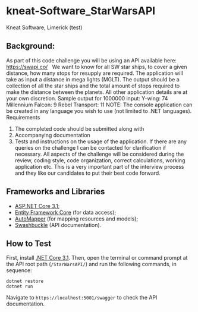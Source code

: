# kneat-Software_StarWarsAPI
Kneat Software, Limerick (test)

## Background: 
As part of this code challenge you will be using an API available here: https://swapi.co/  
We want to know for all SW star ships, to cover a given distance, how many stops for resupply are required.
The application will take as input a distance in mega lights (MGLT).
The output should be a collection of all the star ships and the total amount of stops required to make the distance between the planets.
All other application details are at your own discretion.
Sample output for 1000000 input:
Y-wing: 74
Millennium Falcon: 9
Rebel Transport: 11
NOTE: The console application can be created in any language you wish to use (not limited to .NET languages).
Requirements
1) The completed code should be submitted along with 
2) Accompanying documentation
3) Tests and instructions on the usage of the application.
If there are any queries on the challenge I can be contacted for clarification if necessary.
All aspects of the challenge will be considered during the review, coding style, code organization, correct calculations, working application etc.
This is a very important part of the interview process and they like our candidates to put their best code forward.

## Frameworks and Libraries
- [ASP.NET Core 3.1](https://docs.microsoft.com/pt-br/aspnet/core/?view=aspnetcore-3.1);
- [Entity Framework Core](https://docs.microsoft.com/en-us/ef/core/) (for data access);
- [AutoMapper](https://automapper.org/) (for mapping resources and models);
- [Swashbuckle](https://github.com/domaindrivendev/Swashbuckle) (API documentation).

## How to Test

First, install [.NET Core 3.1](https://dotnet.microsoft.com/download/dotnet-core/3.1). Then, open the terminal or command prompt at the API root path (```/StarWarsAPI/```) and run the following commands, in sequence:

```
dotnet restore
dotnet run
```

Navigate to ```https://localhost:5001/swagger``` to check the API documentation.

